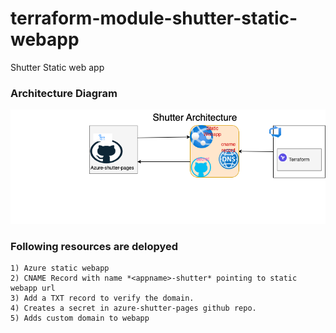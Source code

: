 # terraform-module-shutter-static-webapp
Shutter Static web app

### Architecture Diagram
![Architecture](shutter_architecture_diagram.drawio.png)

### Following resources are delopyed
    1) Azure static webapp
    2) CNAME Record with name *<appname>-shutter* pointing to static webapp url
    3) Add a TXT record to verify the domain. 
    4) Creates a secret in azure-shutter-pages github repo. 
    5) Adds custom domain to webapp   